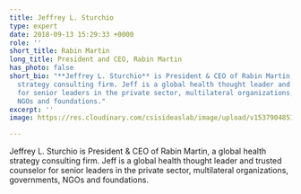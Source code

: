 ```yaml
---
title: Jeffrey L. Sturchio
type: expert
date: 2018-09-13 15:29:33 +0000
role: ''
short_title: Rabin Martin
long_title: President and CEO, Rabin Martin
has_photo: false
short_bio: "**Jeffrey L. Sturchio** is President & CEO of Rabin Martin, a global health
  strategy consulting firm. Jeff is a global health thought leader and trusted counselor
  for senior leaders in the private sector, multilateral organizations, governments,
  NGOs and foundations."
excerpt: ''
image: https://res.cloudinary.com/csisideaslab/image/upload/v1537904851/health-commission/Sturchio_Jeff.jpg

---
```

Jeffrey L. Sturchio is President & CEO of Rabin Martin, a global health strategy consulting firm. Jeff is a global health thought leader and trusted counselor for senior leaders in the private sector, multilateral organizations, governments, NGOs and foundations.